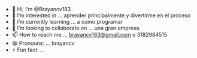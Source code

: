 - 👋 Hi, I’m @Brayancv183
- 👀 I’m interested in ... aprender principalmente y divertirme en el proceso
- 🌱 I’m currently learning ... a como programar
- 💞️ I’m looking to collaborate on ...  una gran empresa
- 📫 How to reach me ... brayancv183@gmail.com o 3182984515
- 😄 Pronouns: ... brayancv
- ⚡ Fun fact: ... 

<!---
Brayancv183/Brayancv183 is a ✨ special ✨ repository because its `README.md` (this file) appears on your GitHub profile.
You can click the Preview link to take a look at your changes.
--->
